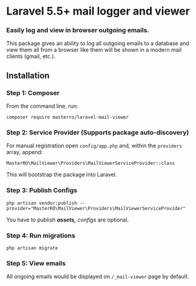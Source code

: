 # Laravel 5.5+ mail logger and viewer
### Easily log and view in browser outgoing emails.

This package gives an ability to log all outgoing emails to a database and view them all from a browser like them will be shown in a modern mail clients (gmail, etc.).

## Installation

### Step 1: Composer

From the command line, run:

```
composer require masterro/laravel-mail-viewer
```

### Step 2: Service Provider (Supports package auto-discovery)

For manual registration open `config/app.php` and, within the `providers` array, append:

```
MasterRO\MailViewer\Providers\MailViewerServiceProvider::class
```

This will bootstrap the package into Laravel.

### Step 3: Publish Configs

```
php artisan vendor:publish --provider="MasterRO\MailViewer\Providers\MailViewerServiceProvider"
```

You have to publish _**assets,**_ _configs_ are optional.


### Step 4: Run migrations

```
php artisan migrate
```

### Step 5: View emails
All ongoing emails would be displayed on `/_mail-viewer` page by default.
